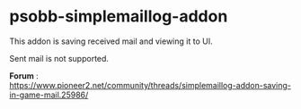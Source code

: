 # psobb-simplemaillog-addon
This addon is saving received mail and viewing it to UI.

Sent mail is not supported.

<b>Forum</b> : <br>
https://www.pioneer2.net/community/threads/simplemaillog-addon-saving-in-game-mail.25986/
